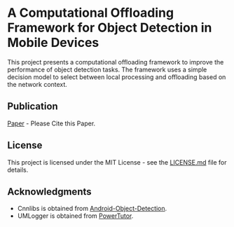 # A Computational Offloading Framework for Object Detection in Mobile Devices

This project presents a computational offloading framework to improve the performance of object detection tasks. The framework uses a simple decision model to select between local processing and offloading based on the network context.

## Publication

[Paper](https://link.springer.com/chapter/10.1007%2F978-3-319-64861-3_9) - Please Cite this Paper.

## License

This project is licensed under the MIT License - see the [LICENSE.md](LICENSE.md) file for details.

## Acknowledgments

* Cnnlibs is obtained from [Android-Object-Detection](https://github.com/tzutalin/Android-Object-Detection).
* UMLogger is obtained from [PowerTutor](https://github.com/msg555/PowerTutor).

